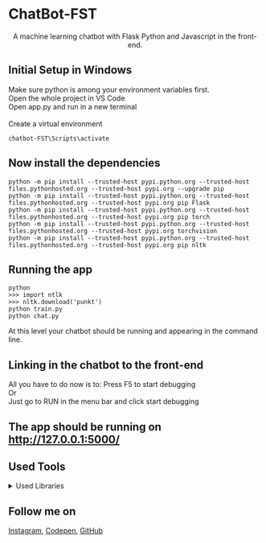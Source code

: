 # ChatBot-FST
<p align="center">
A machine learning chatbot with Flask Python and Javascript in the front-end.
</p>

## Initial Setup in Windows
Make sure python is among your environment variables first.<br>
Open the whole project in VS Code <br>
Open app.py and run in a new terminal <br>
<br>
Create a virtual environment 
```
chatbot-FST\Scripts\activate
```

## Now install the dependencies 

```
python -m pip install --trusted-host pypi.python.org --trusted-host files.pythonhosted.org --trusted-host pypi.org --upgrade pip
python -m pip install --trusted-host pypi.python.org --trusted-host files.pythonhosted.org --trusted-host pypi.org pip Flask
python -m pip install --trusted-host pypi.python.org --trusted-host files.pythonhosted.org --trusted-host pypi.org pip torch
python -m pip install --trusted-host pypi.python.org --trusted-host files.pythonhosted.org --trusted-host pypi.org torchvision
python -m pip install --trusted-host pypi.python.org --trusted-host files.pythonhosted.org --trusted-host pypi.org pip nltk
```

## Running the app

```
python
>>> import ntlk
>>> nltk.download('punkt')
python train.py
python chat.py
```
At this level your chatbot should be running and appearing in the command line.

## Linking in the chatbot to the front-end

All you have to do now is to:
Press F5 to start debugging<br> 
Or<br> 
Just go to RUN in the menu bar and click start debugging<br>

## The app should be running on http://127.0.0.1:5000/

## Used Tools

<details>
  <summary>Used Libraries</summary>
  
<!--START_SECTION:activity-->
1. [Flask](https://flask.palletsprojects.com/en/2.1.x/)
2. [PyTorch](https://pytorch.org/vision/stable/index.html)
3. [Nltk](https://www.nltk.org)

</details>

## Follow me on

[Instagram](https://www.instagram.com/houssem_lachtar/), [Codepen](https://codepen.io/houssem-lachtar), [GitHub](https://github.com/houssemlachtar)
